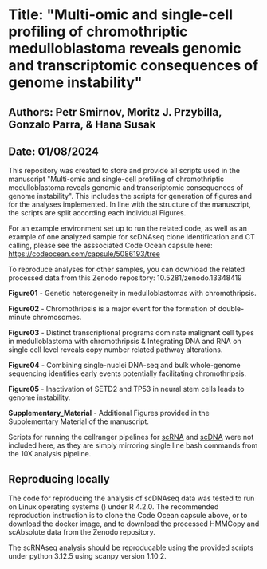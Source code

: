 # Title: "Multi-omic and single-cell profiling of chromothriptic medulloblastoma reveals genomic and transcriptomic consequences of genome instability"

## Authors: Petr Smirnov, Moritz J. Przybilla, Gonzalo Parra, & Hana Susak

## Date: 01/08/2024

This repository was created to store and provide all scripts used in the manuscript "Multi-omic and single-cell profiling of chromothriptic medulloblastoma reveals genomic and transcriptomic consequences of genome instability". This includes the scripts for generation of figures and for the analyses implemented. In line with the structure of the manuscript, the scripts are split according each individual Figures. 

For an example environment set up to run the related code, as well as an example of one analyzed sample for scDNAseq clone identification and CT calling, please see the asssociated Code Ocean capsule here: https://codeocean.com/capsule/5086193/tree 

To reproduce analyses for other samples, you can download the related processed data from this Zenodo repository: 10.5281/zenodo.13348419 

**Figure01** - Genetic heterogeneity in medulloblastomas with chromothripsis. 

**Figure02** - Chromothripsis is a major event for the formation of double-minute chromosomes.

**Figure03** - Distinct transcriptional programs dominate malignant cell types in medulloblastoma with chromothripsis & Integrating DNA and RNA on single cell level reveals copy number related pathway alterations.

**Figure04** - Combining single-nuclei DNA-seq and bulk whole-genome sequencing identifies early events potentially facilitating chromothripsis.

**Figure05** - Inactivation of SETD2 and TP53 in neural stem cells leads to genome instability.

**Supplementary_Material** - Additional Figures provided in the Supplementary Material of the manuscript.

Scripts for running the cellranger pipelines for [scRNA](https://support.10xgenomics.com/single-cell-gene-expression) and [scDNA](https://support.10xgenomics.com/single-cell-dna) were not included here, as they are simply mirroring single line bash commands from the 10X analysis pipeline.

## Reproducing locally

The code for reproducing the analysis of scDNAseq data was tested to run on Linux operating systems () under R 4.2.0. The recommended reproduction instruction is to clone the Code Ocean capsule above, or to download the docker image, and to download the processed HMMCopy and scAbsolute data from the Zenodo repository. 

The scRNAseq analysis should be reproducable using the provided scripts under python 3.12.5 using scanpy version 1.10.2. 
